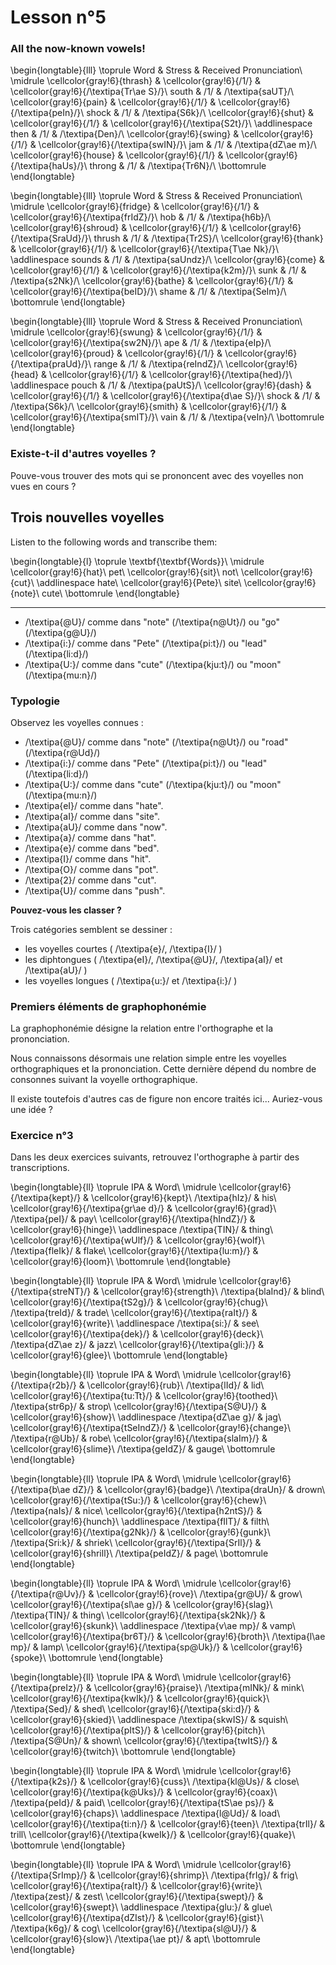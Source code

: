 # Lesson n°5



### All the now-known vowels!


\begin{longtable}{lll}
\toprule
Word & Stress & Received Pronunciation\\
\midrule
\cellcolor{gray!6}{thrash} & \cellcolor{gray!6}{/1/} & \cellcolor{gray!6}{/\textipa{Tr\ae S}/}\\
south & /1/ & /\textipa{saUT}/\\
\cellcolor{gray!6}{pain} & \cellcolor{gray!6}{/1/} & \cellcolor{gray!6}{/\textipa{peIn}/}\\
shock & /1/ & /\textipa{S6k}/\\
\cellcolor{gray!6}{shut} & \cellcolor{gray!6}{/1/} & \cellcolor{gray!6}{/\textipa{S2t}/}\\
\addlinespace
then & /1/ & /\textipa{Den}/\\
\cellcolor{gray!6}{swing} & \cellcolor{gray!6}{/1/} & \cellcolor{gray!6}{/\textipa{swIN}/}\\
jam & /1/ & /\textipa{dZ\ae m}/\\
\cellcolor{gray!6}{house} & \cellcolor{gray!6}{/1/} & \cellcolor{gray!6}{/\textipa{haUs}/}\\
throng & /1/ & /\textipa{Tr6N}/\\
\bottomrule
\end{longtable}


\begin{longtable}{lll}
\toprule
Word & Stress & Received Pronunciation\\
\midrule
\cellcolor{gray!6}{fridge} & \cellcolor{gray!6}{/1/} & \cellcolor{gray!6}{/\textipa{frIdZ}/}\\
hob & /1/ & /\textipa{h6b}/\\
\cellcolor{gray!6}{shroud} & \cellcolor{gray!6}{/1/} & \cellcolor{gray!6}{/\textipa{SraUd}/}\\
thrush & /1/ & /\textipa{Tr2S}/\\
\cellcolor{gray!6}{thank} & \cellcolor{gray!6}{/1/} & \cellcolor{gray!6}{/\textipa{T\ae Nk}/}\\
\addlinespace
sounds & /1/ & /\textipa{saUndz}/\\
\cellcolor{gray!6}{come} & \cellcolor{gray!6}{/1/} & \cellcolor{gray!6}{/\textipa{k2m}/}\\
sunk & /1/ & /\textipa{s2Nk}/\\
\cellcolor{gray!6}{bathe} & \cellcolor{gray!6}{/1/} & \cellcolor{gray!6}{/\textipa{beID}/}\\
shame & /1/ & /\textipa{SeIm}/\\
\bottomrule
\end{longtable}


\begin{longtable}{lll}
\toprule
Word & Stress & Received Pronunciation\\
\midrule
\cellcolor{gray!6}{swung} & \cellcolor{gray!6}{/1/} & \cellcolor{gray!6}{/\textipa{sw2N}/}\\
ape & /1/ & /\textipa{eIp}/\\
\cellcolor{gray!6}{proud} & \cellcolor{gray!6}{/1/} & \cellcolor{gray!6}{/\textipa{praUd}/}\\
range & /1/ & /\textipa{reIndZ}/\\
\cellcolor{gray!6}{head} & \cellcolor{gray!6}{/1/} & \cellcolor{gray!6}{/\textipa{hed}/}\\
\addlinespace
pouch & /1/ & /\textipa{paUtS}/\\
\cellcolor{gray!6}{dash} & \cellcolor{gray!6}{/1/} & \cellcolor{gray!6}{/\textipa{d\ae S}/}\\
shock & /1/ & /\textipa{S6k}/\\
\cellcolor{gray!6}{smith} & \cellcolor{gray!6}{/1/} & \cellcolor{gray!6}{/\textipa{smIT}/}\\
vain & /1/ & /\textipa{veIn}/\\
\bottomrule
\end{longtable}

### Existe-t-il d'autres voyelles ?

Pouve-vous trouver des mots qui se prononcent avec des voyelles non vues en cours ?



## Trois nouvelles voyelles

Listen to the following words and transcribe them:



 
\begin{longtable}{l}
\toprule
\textbf{\textbf{Words}}\\
\midrule
\cellcolor{gray!6}{hat}\\
pet\\
\cellcolor{gray!6}{sit}\\
not\\
\cellcolor{gray!6}{cut}\\
\addlinespace
hate\\
\cellcolor{gray!6}{Pete}\\
site\\
\cellcolor{gray!6}{note}\\
cute\\
\bottomrule
\end{longtable} 

---



* /\textipa{@U}/ comme dans "note" (/\textipa{n@Ut}/) ou "go" (/\textipa{g@U}/)
* /\textipa{i:}/ comme dans "Pete" (/\textipa{pi:t}/) ou "lead" (/\textipa{li:d}/)
* /\textipa{U:}/ comme dans "cute" (/\textipa{kju:t}/) ou "moon" (/\textipa{mu:n}/)



### Typologie

Observez les voyelles connues :

* /\textipa{@U}/ comme dans "note" (/\textipa{n@Ut}/) ou "road" (/\textipa{r@Ud}/)
* /\textipa{i:}/ comme dans "Pete" (/\textipa{pi:t}/) ou "lead" (/\textipa{li:d}/)
* /\textipa{U:}/ comme dans "cute" (/\textipa{kju:t}/) ou "moon" (/\textipa{mu:n}/)
*  /\textipa{eI}/ comme dans "hate".
*  /\textipa{aI}/ comme dans "site".
*  /\textipa{aU}/ comme dans "now".
*  /\textipa{a}/ comme dans "hat".
*  /\textipa{e}/ comme dans "bed".
*  /\textipa{I}/ comme dans "hit".
*  /\textipa{O}/ comme dans "pot".
*  /\textipa{2}/ comme dans "cut".
*  /\textipa{U}/ comme dans "push".

**Pouvez-vous les classer ?**



Trois catégories semblent se dessiner :

* les voyelles courtes ( /\textipa{e}/, /\textipa{I}/ )
* les diphtongues ( /\textipa{eI}/, /\textipa{@U}/, /\textipa{aI}/ et /\textipa{aU}/ )
* les voyelles longues ( /\textipa{u:}/ et /\textipa{i:}/ )



### Premiers éléments de graphophonémie

La graphophonémie désigne la relation entre l'orthographe et la prononciation.

Nous connaissons désormais une relation simple entre les voyelles orthographiques et la prononciation.
Cette dernière dépend du nombre de consonnes suivant la voyelle orthographique.

Il existe toutefois d'autres cas de figure non encore traités ici... Auriez-vous une idée ?



### Exercice n°3

Dans les deux exercices suivants, retrouvez l'orthographe à partir des transcriptions.




\begin{longtable}{ll}
\toprule
IPA & Word\\
\midrule
\cellcolor{gray!6}{/\textipa{kept}/} & \cellcolor{gray!6}{kept}\\
/\textipa{hIz}/ & his\\
\cellcolor{gray!6}{/\textipa{gr\ae d}/} & \cellcolor{gray!6}{grad}\\
/\textipa{peI}/ & pay\\
\cellcolor{gray!6}{/\textipa{hIndZ}/} & \cellcolor{gray!6}{hinge}\\
\addlinespace
/\textipa{TIN}/ & thing\\
\cellcolor{gray!6}{/\textipa{wUlf}/} & \cellcolor{gray!6}{wolf}\\
/\textipa{fleIk}/ & flake\\
\cellcolor{gray!6}{/\textipa{lu:m}/} & \cellcolor{gray!6}{loom}\\
\bottomrule
\end{longtable}


\begin{longtable}{ll}
\toprule
IPA & Word\\
\midrule
\cellcolor{gray!6}{/\textipa{streNT}/} & \cellcolor{gray!6}{strength}\\
/\textipa{blaInd}/ & blind\\
\cellcolor{gray!6}{/\textipa{tS2g}/} & \cellcolor{gray!6}{chug}\\
/\textipa{treId}/ & trade\\
\cellcolor{gray!6}{/\textipa{raIt}/} & \cellcolor{gray!6}{write}\\
\addlinespace
/\textipa{si:}/ & see\\
\cellcolor{gray!6}{/\textipa{dek}/} & \cellcolor{gray!6}{deck}\\
/\textipa{dZ\ae z}/ & jazz\\
\cellcolor{gray!6}{/\textipa{gli:}/} & \cellcolor{gray!6}{glee}\\
\bottomrule
\end{longtable}


\begin{longtable}{ll}
\toprule
IPA & Word\\
\midrule
\cellcolor{gray!6}{/\textipa{r2b}/} & \cellcolor{gray!6}{rub}\\
/\textipa{lId}/ & lid\\
\cellcolor{gray!6}{/\textipa{tu:Tt}/} & \cellcolor{gray!6}{toothed}\\
/\textipa{str6p}/ & strop\\
\cellcolor{gray!6}{/\textipa{S@U}/} & \cellcolor{gray!6}{show}\\
\addlinespace
/\textipa{dZ\ae g}/ & jag\\
\cellcolor{gray!6}{/\textipa{tSeIndZ}/} & \cellcolor{gray!6}{change}\\
/\textipa{r@Ub}/ & robe\\
\cellcolor{gray!6}{/\textipa{slaIm}/} & \cellcolor{gray!6}{slime}\\
/\textipa{geIdZ}/ & gauge\\
\bottomrule
\end{longtable}


\begin{longtable}{ll}
\toprule
IPA & Word\\
\midrule
\cellcolor{gray!6}{/\textipa{b\ae dZ}/} & \cellcolor{gray!6}{badge}\\
/\textipa{draUn}/ & drown\\
\cellcolor{gray!6}{/\textipa{tSu:}/} & \cellcolor{gray!6}{chew}\\
/\textipa{naIs}/ & nice\\
\cellcolor{gray!6}{/\textipa{h2ntS}/} & \cellcolor{gray!6}{hunch}\\
\addlinespace
/\textipa{fIlT}/ & filth\\
\cellcolor{gray!6}{/\textipa{g2Nk}/} & \cellcolor{gray!6}{gunk}\\
/\textipa{Sri:k}/ & shriek\\
\cellcolor{gray!6}{/\textipa{SrIl}/} & \cellcolor{gray!6}{shrill}\\
/\textipa{peIdZ}/ & page\\
\bottomrule
\end{longtable}


\begin{longtable}{ll}
\toprule
IPA & Word\\
\midrule
\cellcolor{gray!6}{/\textipa{r@Uv}/} & \cellcolor{gray!6}{rove}\\
/\textipa{gr@U}/ & grow\\
\cellcolor{gray!6}{/\textipa{sl\ae g}/} & \cellcolor{gray!6}{slag}\\
/\textipa{TIN}/ & thing\\
\cellcolor{gray!6}{/\textipa{sk2Nk}/} & \cellcolor{gray!6}{skunk}\\
\addlinespace
/\textipa{v\ae mp}/ & vamp\\
\cellcolor{gray!6}{/\textipa{br6T}/} & \cellcolor{gray!6}{broth}\\
/\textipa{l\ae mp}/ & lamp\\
\cellcolor{gray!6}{/\textipa{sp@Uk}/} & \cellcolor{gray!6}{spoke}\\
\bottomrule
\end{longtable}
 
 

\begin{longtable}{ll}
\toprule
IPA & Word\\
\midrule
\cellcolor{gray!6}{/\textipa{preIz}/} & \cellcolor{gray!6}{praise}\\
/\textipa{mINk}/ & mink\\
\cellcolor{gray!6}{/\textipa{kwIk}/} & \cellcolor{gray!6}{quick}\\
/\textipa{Sed}/ & shed\\
\cellcolor{gray!6}{/\textipa{ski:d}/} & \cellcolor{gray!6}{skied}\\
\addlinespace
/\textipa{skwIS}/ & squish\\
\cellcolor{gray!6}{/\textipa{pItS}/} & \cellcolor{gray!6}{pitch}\\
/\textipa{S@Un}/ & shown\\
\cellcolor{gray!6}{/\textipa{twItS}/} & \cellcolor{gray!6}{twitch}\\
\bottomrule
\end{longtable}
 

\begin{longtable}{ll}
\toprule
IPA & Word\\
\midrule
\cellcolor{gray!6}{/\textipa{k2s}/} & \cellcolor{gray!6}{cuss}\\
/\textipa{kl@Us}/ & close\\
\cellcolor{gray!6}{/\textipa{k@Uks}/} & \cellcolor{gray!6}{coax}\\
/\textipa{peId}/ & paid\\
\cellcolor{gray!6}{/\textipa{tS\ae ps}/} & \cellcolor{gray!6}{chaps}\\
\addlinespace
/\textipa{l@Ud}/ & load\\
\cellcolor{gray!6}{/\textipa{ti:n}/} & \cellcolor{gray!6}{teen}\\
/\textipa{trIl}/ & trill\\
\cellcolor{gray!6}{/\textipa{kweIk}/} & \cellcolor{gray!6}{quake}\\
\bottomrule
\end{longtable}


\begin{longtable}{ll}
\toprule
IPA & Word\\
\midrule
\cellcolor{gray!6}{/\textipa{SrImp}/} & \cellcolor{gray!6}{shrimp}\\
/\textipa{frIg}/ & frig\\
\cellcolor{gray!6}{/\textipa{raIt}/} & \cellcolor{gray!6}{write}\\
/\textipa{zest}/ & zest\\
\cellcolor{gray!6}{/\textipa{swept}/} & \cellcolor{gray!6}{swept}\\
\addlinespace
/\textipa{glu:}/ & glue\\
\cellcolor{gray!6}{/\textipa{dZIst}/} & \cellcolor{gray!6}{gist}\\
/\textipa{k6g}/ & cog\\
\cellcolor{gray!6}{/\textipa{sl@U}/} & \cellcolor{gray!6}{slow}\\
/\textipa{\ae pt}/ & apt\\
\bottomrule
\end{longtable}
 
 
 
